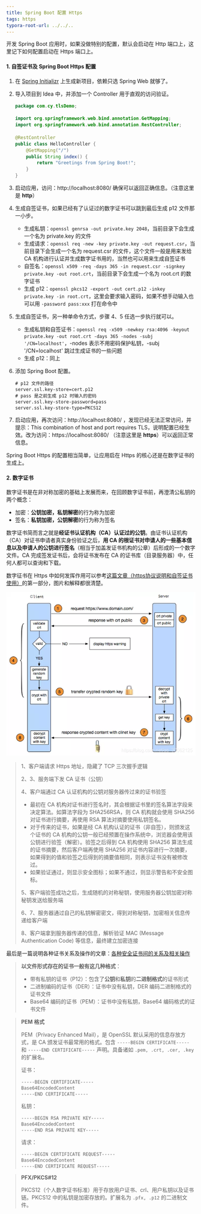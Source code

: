 ```yaml
---
title: Spring Boot 配置 Https
tags: https
typora-root-url: ../../..
---
```


开发 Spring Boot 应用时，如果没做特别的配置，默认会启动在 Http 端口上，这里记下如何配置启动在 Https 端口上。



#### 1. 自签证书及 Spring Boot Https 配置

1. 在 [Spring Initializr](https://start.spring.io/) 上生成新项目，依赖只选 Spring Web 就够了。

2. 导入项目到 Idea 中，并添加一个 Controller 用于直观的访问验证。

   ```java
   package com.cy.tlsDemo;
   
   import org.springframework.web.bind.annotation.GetMapping;
   import org.springframework.web.bind.annotation.RestController;
   
   @RestController
   public class HelloController {
       @GetMapping("/")
       public String index() {
           return "Greetings from Spring Boot!";
       }
   }
   ```

3. 启动应用，访问：http://localhost:8080/ 确保可以返回正确信息。（注意这里是 **http**）

4. 生成自签证书，如果已经有了认证过的数字证书可以跳到最后生成 p12 文件那一小步。

   - 生成私钥：`openssl genrsa -out private.key 2048`，当前目录下会生成一个名为 private.key 的文件
   - 生成请求：`openssl req -new -key private.key -out request.csr`，当前目录下会生成一个名为 request.csr 的文件，这个文件一般是用来发给 CA 机构进行认证并生成数字证书用的，当然也可以用来生成自签证书
   - 自签名：`openssl x509 -req -days 365 -in request.csr -signkey private.key -out root.crt`，当前目录下会生成一个名为 root.crt 的数字证书
   - 生成 p12：`openssl pkcs12 -export -out cert.p12 -inkey private.key -in root.crt`，这里会要求输入密码，如果不想手动输入也可以用 `-password pass:xxx` 打在命令中

5. 生成自签证书，另一种单命令方式，步骤 4、5 任选一步执行就可以。

   - 生成私钥和自签证书：`openssl req -x509 -newkey rsa:4096 -keyout private.key -out root.crt -days 365 -nodes -subj '/CN=localhost'`，-nodes 表示不用密码保护私钥，-subj '/CN=localhost' 跳过生成证书的一些问题
   - 生成 p12：同上

6. 添加 Spring Boot 配置。

   ```properties
   # p12 文件的路径
   server.ssl.key-store=cert.p12
   # pass 是之前生成 p12 时输入的密码
   server.ssl.key-store-password=pass
   server.ssl.key-store-type=PKCS12
   ```

7. 启动应用，再次访问：http://localhost:8080/ ，发现已经无法正常访问，并提示：This combination of host and port requires TLS，说明配置已经生效。改为访问：https://localhost:8080/ （注意这里是 **https**）可以返回正常信息。



Spring Boot Https 的配置相当简单，让应用启在 Https 的核心还是在数字证书的生成上。



#### 2. 数字证书

数字证书是在非对称加密的基础上发展而来，在回顾数字证书前，再澄清公私钥的两个概念：

- 加密：**公钥加密，私钥解密**的行为称为加密
- 签名：**私钥加密，公钥解密**的行为称为签名

数字证书简而言之就是**经证书认证机构（CA）认证过的公钥**。由证书认证机构（CA）对证书申请者真实身份验证之后，**用 CA 的根证书对申请人的一些基本信息以及申请人的公钥进行签名**（相当于加盖发证书机构的公章）后形成的一个数字文件。CA 完成签发证书后，会将证书发布在 CA 的证书库（目录服务器）中，任何人都可以查询和下载。

数字征书在 Https 中如何发挥作用可以参考[这篇文章（https协议说明和自签证书使用）](https://blog.csdn.net/qq_30062125/article/details/84589988)的第一部分，图片和解释都很清楚。

![image](/images/https.jpg)

> 1、客户端请求 Https 地址，隐藏了 TCP 三次握手逻辑
>
> 2、3、服务端下发 CA 证书（公钥）
>
> 4、客户端通过 CA 认证机构的公钥对服务器传过来的证书验签
>
> - 最初在 CA 机构对证书进行签名时，其会根据证书里的签名算法字段来决定算法。如算法字段为 SHA256RSA，则 CA 机构就会使用 SHA256 对证书进行摘要，再使用 RSA 算法对摘要使用私钥签名。
> - 对于传来的证书，如果是经 CA 机构认证的证书（非自签），则颁发这个证书的 CA 机构的公钥一般已经预置在操作系统中，浏览器会使用该公钥进行验签（解密）。验签之后得到 CA 机构使用 SHA256 算法生成的证书摘要，然后客户端再使用 SHA256 对证书内容进行一次摘要，如果得到的值和验签之后得到的摘要值相同，则表示证书没有被修改过。
> - 如果验证通过，则显示安全图标；如果不通过，则显示警告和不安全图标。
>
> 5、客户端验签成功之后，生成随机的对称秘钥，使用服务器公钥加密对称秘钥发送给服务端
>
> 6、7、服务器通过自己的私钥解密密文，得到对称秘钥，加密相关信息传递给客户端
>
> 8、客户端拿到服务器传递的信息，解析验证 MAC (Message Authentication Code) 等信息，最终建立加密连接

最后是一篇说明各种证书关系及操作的文章：[各种安全证书间的关系及相关操作](https://www.jianshu.com/p/96df7de54375)

> **以文件形式存在的证书一般有这几种格式**：
>
> - 带有私钥的证书（P12）：包含了**公钥**和**私钥**的**二进制格式**的证书形式
> - 二进制编码的证书（DER）：证书中没有私钥，DER 编码二进制格式的证书文件
> - Base64 编码的证书（PEM）：证书中没有私钥，Base64 编码格式的证书文件

> **PEM 格式**
>
> PEM（Privacy Enhanced Mail），是 OpenSSL 默认采用的信息存放方式，是 CA 颁发证书最常用的格式。包含 `-----BEGIN CERTIFICATE-----` 和 `-----END CERTIFICATE-----` 声明。具备诸如 `.pem, .crt, .cer, .key` 的扩展名。
>
> 证书：
>
> ```
> -----BEGIN CERTIFICATE-----
> Base64EncodedContent
> -----END CERTIFICATE-----
> ```
>
> 私钥：
>
> ```
> -----BEGIN RSA PRIVATE KEY-----
> Base64EncodedContent
> -----END RSA PRIVATE KEY-----
> ```
>
> 请求：
>
> ```
> -----BEGIN CERTIFICATE REQUEST-----
> Base64EncodedContent
> -----END CERTIFICATE REQUEST-----
> ```

> **PFX/PKCS#12**
>
> PKCS12（个人数字证书标准）用于存放用户证书、crl、用户私钥以及证书链。PKCS12 中的私钥是加密存放的。扩展名为 `.pfx, .p12` 的二进制文件。

